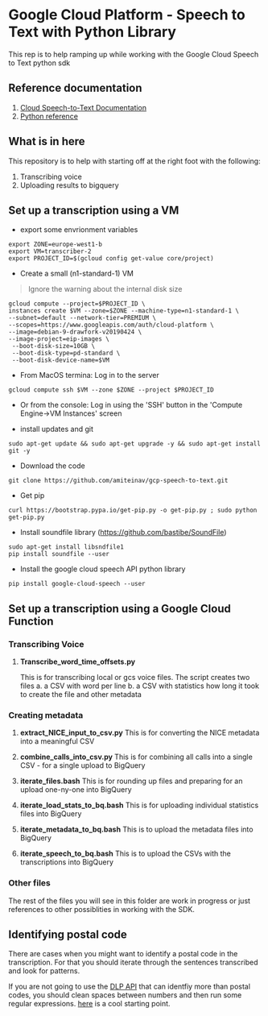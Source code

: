 # Google Cloud Platform - Speech to Text with Python Library

This rep is to help ramping up while working with the Google Cloud Speech to Text python sdk 

## Reference documentation

1. [Cloud Speech-to-Text Documentation](https://cloud.google.com/speech-to-text/docs/)
2. [Python reference](https://cloud.google.com/speech-to-text/docs/reference/libraries#client-libraries-install-python)

## What is in here

This repository is to help with starting off at the right foot with the following:
1. Transcribing voice
2. Uploading results to bigquery

## Set up a transcription using a VM

* export some envrionment variables
```
export ZONE=europe-west1-b
export VM=transcriber-2
export PROJECT_ID=$(gcloud config get-value core/project)
```

* Create a small (n1-standard-1) VM
> Ignore the warning about the internal disk size
```
gcloud compute --project=$PROJECT_ID \
instances create $VM --zone=$ZONE --machine-type=n1-standard-1 \
--subnet=default --network-tier=PREMIUM \
--scopes=https://www.googleapis.com/auth/cloud-platform \
--image=debian-9-drawfork-v20190424 \
--image-project=eip-images \
 --boot-disk-size=10GB \
 --boot-disk-type=pd-standard \
 --boot-disk-device-name=$VM
```

* From MacOS termina: Log in to the server
```
gcloud compute ssh $VM --zone $ZONE --project $PROJECT_ID
```

* Or from the console: Log in using the 'SSH' button in the 'Compute Engine->VM Instances' screen

* install updates and git
```
sudo apt-get update && sudo apt-get upgrade -y && sudo apt-get install git -y
```

* Download the code
```
git clone https://github.com/amiteinav/gcp-speech-to-text.git
```

* Get pip
```
curl https://bootstrap.pypa.io/get-pip.py -o get-pip.py ; sudo python get-pip.py
```
* Install soundfile library (https://github.com/bastibe/SoundFile)
```
sudo apt-get install libsndfile1
pip install soundfile --user
```

* Install the google cloud speech API python library
```
pip install google-cloud-speech --user
```



## Set up a transcription using a Google Cloud Function

### Transcribing Voice
1. **Transcribe_word_time_offsets.py**

   This is for transcribing local or gcs voice files.
   The script creates two files
     a. a CSV with word per line 
     b. a CSV with statistics how long it took to create the file and other metadata 


### Creating metadata 
1. **extract_NICE_input_to_csv.py**
   This is for converting the NICE metadata into a meaningful CSV

2. **combine_calls_into_csv.py**
   This is for combining all calls into a single CSV - for a single upload to BigQuery

3. **iterate_files.bash**
   This is for rounding up files and preparing for an upload one-ny-one into BigQuery

4. **iterate_load_stats_to_bq.bash**
   This is for uploading individual statistics files into BigQuery

5. **iterate_metadata_to_bq.bash**
   This is to upload the metadata files into BigQuery

6. **iterate_speech_to_bq.bash**
   This is to upload the CSVs with the transcriptions into BigQuery

### Other files
The rest of the files you will see in this folder are work in progress or just references to other possiblities in working with the SDK.

## Identifying postal code
There are cases when you might want to identify a postal code in the transcription.
For that you should iterate through the sentences transcribed and look for patterns. 

If you are not going to use the [DLP API](https://cloud.google.com/dlp/) that can identfiy more than postal codes, you should clean spaces between numbers and then run some regular expressions. 
[here](https://stackoverflow.com/questions/578406/what-is-the-ultimate-postal-code-and-zip-regex) is a cool starting point.
